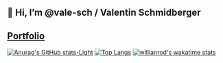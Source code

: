 ## 👋 Hi, I’m @vale-sch / Valentin Schmidberger
##  [Portfolio](https://vale-sch.github.io/ValentinSchmidberger/ "Portfolio")
<!--START_SECTION:waka-->
<!--END_SECTION:waka-->

[![Anurag's GitHub stats-Light](https://github-readme-stats.vercel.app/api?username=vale-sch&show_icons=true&theme=default#gh-light-mode-only)](https://github.com/vale-sch)
[![Top Langs](https://github-readme-stats.vercel.app/api/top-langs/?username=vale-sch&layout=compact)](https://github.com/vale-sch)
[![willianrod's wakatime stats](https://github-readme-stats.vercel.app/api/wakatime?username=vale_sch)](https://github.com/vale-sch)

